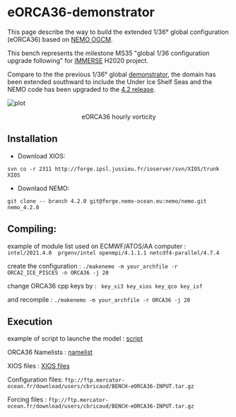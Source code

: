 # eORCA36-demonstrator

This page describe the way to build the extended 1/36° global configuration (eORCA36) based on  [NEMO OGCM](https://www.nemo-ocean.eu/).

This bench represents the milestone MS35 "global 1/36 configuration upgrade following" for [IMMERSE](http://immerse-ocean.eu/) H2020 project.

Compare to the the previous 1/36° global [demonstrator](https://github.com/immerse-project/ORCA36-demonstrator/), the domain has been extended southward to include the Under Ice Shelf Seas and the NEMO code has been upgraded to the [4.2 release](https://forge.nemo-ocean.eu/nemo/nemo/-/blob/4.2.0/README.rst).

![plot](https://github.com/immerse-project/eORCA36-demonstrator/blob/main/figs/socurloverf_ORCA36-T426_ALL_2016-10-08_00_seismic_1.png)<br>
<p align = "center">
eORCA36 hourly vorticity
</p>


## Installation

- Download XIOS:

```svn co -r 2311 http://forge.ipsl.jussieu.fr/ioserver/svn/XIOS/trunk XIOS ```

- Downlaod NEMO:

```git clone -- branch 4.2.0 git@forge.nemo-ocean.eu:nemo/nemo.git nemo_4.2.0```


## Compiling:

example of module list used on ECMWF/ATOS/AA computer : ```intel/2021.4.0  prgenv/intel openmpi/4.1.1.1 netcdf4-parallel/4.7.4```

create the configuration                      : ``` ./makenemo -m your_archfile -r ORCA2_ICE_PISCES -n ORCA36 -j 20 ```

change ORCA36 cpp keys by                     : ```  key_si3 key_xios key_qco key_isf ```

and recompile                                 : ``` ./makenemo -m your_archfile -r ORCA36 -j 20 ```

## Execution

example of script to launche the model        : [script](SCRIPT/NEMO.sub)

ORCA36 Namelists                              : [namelist](NAMLST/)

XIOS files                                    : [XIOS files](XML/)

Configuration files: ``` ftp://ftp.mercator-ocean.fr/download/users/cbricaud/BENCH-eORCA36-INPUT.tar.gz ```

Forcing files      : ``` ftp://ftp.mercator-ocean.fr/download/users/cbricaud/BENCH-eORCA36-INPUT.tar.gz ```

